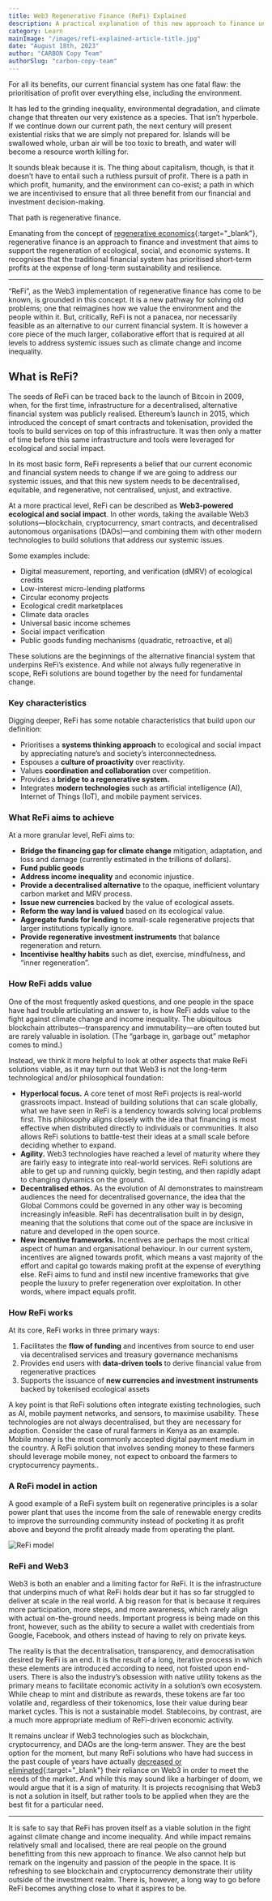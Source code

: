```yaml
---
title: Web3 Regenerative Finance (ReFi) Explained
description: A practical explanation of this new approach to finance underpinned by blockchain, cryptocurrency, and smart contracts.
category: Learn
mainImage: "/images/refi-explained-article-title.jpg"
date: "August 18th, 2023"
author: "CARBON Copy Team"
authorSlug: "carbon-copy-team"
---
```


For all its benefits, our current financial system has one fatal flaw: the prioritisation of profit over everything else, including the environment.

It has led to the grinding inequality, environmental degradation, and climate change that threaten our very existence as a species. That isn’t hyperbole. If we continue down our current path, the next century will present existential risks that we are simply not prepared for. Islands will be swallowed whole, urban air will be too toxic to breath, and water will become a resource worth killing for.

It sounds bleak because it is. The thing about capitalism, though, is that it doesn’t have to entail such a ruthless pursuit of profit. There is a path in which profit, humanity, and the environment can co-exist; a path in which we are incentivised to ensure that all three benefit from our financial and investment decision-making.

That path is regenerative finance.

Emanating from the concept of [regenerative economics](https://en.wikipedia.org/wiki/Regenerative_economic_theory){:target="_blank"}, regenerative finance is an approach to finance and investment that aims to support the regeneration of ecological, social, and economic systems. It recognises that the traditional financial system has prioritised short-term profits at the expense of long-term sustainability and resilience.

<hr class="lede center-square">

“ReFi”, as the Web3 implementation of regenerative finance has come to be known, is grounded in this concept. It is a new pathway for solving old problems; one that reimagines how we value the environment and the people within it. But, critically, ReFi is not a panacea, nor necessarily feasible as an alternative to our current financial system. It is however a core piece of the much larger, collaborative effort that is required at all levels to address systemic issues such as climate change and income inequality.

## What is ReFi?

The seeds of ReFi can be traced back to the launch of Bitcoin in 2009, when, for the first time, infrastructure for a decentralised, alternative financial system was publicly realised. Ethereum’s launch in 2015, which introduced the concept of smart contracts and tokenisation, provided the tools to build services on top of this infrastructure. It was then only a matter of time before this same infrastructure and tools were leveraged for ecological and social impact.

In its most basic form, ReFi represents a belief that our current economic and financial system needs to change if we are going to address our systemic issues, and that this new system needs to be decentralised, equitable, and regenerative, not centralised, unjust, and extractive. 

At a more practical level, ReFi can be described as **Web3-powered ecological and social impact**. In other words, taking the available Web3 solutions—blockchain, cryptocurrency, smart contracts, and decentralised autonomous organisations (DAOs)—and combining them with other modern technologies to build solutions that address our systemic issues.

Some examples include:

- Digital measurement, reporting, and verification (dMRV) of ecological credits
- Low-interest micro-lending platforms
- Circular economy projects
- Ecological credit marketplaces
- Climate data oracles
- Universal basic income schemes
- Social impact verification
- Public goods funding mechanisms (quadratic, retroactive, et al)

These solutions are the beginnings of the alternative financial system that underpins ReFi’s existence. And while not always fully regenerative in scope, ReFi solutions are bound together by the need for fundamental change.

### Key characteristics

Digging deeper, ReFi has some notable characteristics that build upon our definition:

- Prioritises a **systems thinking approach** to ecological and social impact by appreciating nature’s and society’s interconnectedness.
- Espouses a **culture of proactivity** over reactivity.
- Values **coordination and collaboration** over competition.
- Provides a **bridge to a regenerative system.**
- Integrates **modern technologies** such as artificial intelligence (AI), Internet of Things (IoT), and mobile payment services.

### What ReFi aims to achieve

At a more granular level, ReFi aims to:

- **Bridge the financing gap for climate change** mitigation, adaptation, and loss and damage (currently estimated in the trillions of dollars).
- **Fund public goods**
- **Address income inequality** and economic injustice.
- **Provide a decentralised alternative** to the opaque, inefficient voluntary carbon market and MRV process.
- **Issue new currencies** backed by the value of ecological assets.
- **Reform the way land is valued** based on its ecological value.
- **Aggregate funds for lending** to small-scale regenerative projects that larger institutions typically ignore.
- **Provide regenerative investment instruments** that balance regeneration and return.
- **Incentivise healthy habits** such as diet, exercise, mindfulness, and “inner regeneration”.

### How ReFi adds value

One of the most frequently asked questions, and one people in the space have had trouble articulating an answer to, is how ReFi adds value to the fight against climate change and income inequality. The ubiquitous blockchain attributes—transparency and immutability—are often touted but are rarely valuable in isolation. (The “garbage in, garbage out” metaphor comes to mind.)

Instead, we think it more helpful to look at other aspects that make ReFi solutions viable, as it may turn out that Web3 is not the long-term technological and/or philosophical foundation:

- **Hyperlocal focus.** A core tenet of most ReFi projects is real-world grassroots impact. Instead of building solutions that can scale globally, what we have seen in ReFi is a tendency towards solving local problems first. This philosophy aligns closely with the idea that financing is most effective when distributed directly to individuals or communities. It also allows ReFi solutions to battle-test their ideas at a small scale before deciding whether to expand.
- **Agility.** Web3 technologies have reached a level of maturity where they are fairly easy to integrate into real-world services. ReFi solutions are able to get up and running quickly, begin testing, and then rapidly adapt to changing dynamics on the ground.
- **Decentralised ethos.** As the evolution of AI demonstrates to mainstream audiences the need for decentralised governance, the idea that the Global Commons could be governed in any other way is becoming increasingly infeasible. ReFi has decentralisation built in by design, meaning that the solutions that come out of the space are inclusive in nature and developed in the open source. 
- **New incentive frameworks.** Incentives are perhaps the most critical aspect of human and organisational behaviour. In our current system, incentives are aligned towards profit, which means a vast majority of the effort and capital go towards making profit at the expense of everything else. ReFi aims to fund and instil new incentive frameworks that give people the luxury to prefer regeneration over exploitation. In other words, where impact equals profit.

### How ReFi works

At its core, ReFi works in three primary ways:

1. Facilitates the **flow of funding** and incentives from source to end user via decentralised services and treasury governance mechanisms
2. Provides end users with **data-driven tools** to derive financial value from regenerative practices
3. Supports the issuance of **new currencies and investment instruments** backed by tokenised ecological assets

A key point is that ReFi solutions often integrate existing technologies, such as AI, mobile payment networks, and sensors, to maximise usability. These technologies are not always decentralised, but they are necessary for adoption. Consider the case of rural farmers in Kenya as an example. Mobile money is the most commonly accepted digital payment medium in the country. A ReFi solution that involves sending money to these farmers should leverage mobile money, not expect to onboard the farmers to cryptocurrency payments..

### A ReFi model in action

A good example of a ReFi system built on regenerative principles is a solar power plant that uses the income from the sale of renewable energy credits to improve the surrounding community instead of pocketing it as profit above and beyond the profit already made from operating the plant.

![ReFi model](/images/how-refi-works.jpg)

### ReFi and Web3
Web3 is both an enabler and a limiting factor for ReFi. It is the infrastructure that underpins much of what ReFi holds dear but it has so far struggled to deliver at scale in the real world. A big reason for that is because it requires more participation, more steps, and more awareness, which rarely align with actual on-the-ground needs. Important progress is being made on this front, however, such as the ability to secure a wallet with credentials from Google, Facebook, and others instead of having to rely on private keys.

The reality is that the decentralisation, transparency, and democratisation desired by ReFi is an end. It is the result of a long, iterative process in which these elements are introduced according to need, not foisted upon end-users. There is also the industry’s obsession with native utility tokens as the primary means to facilitate economic activity in a solution’s own ecosystem. While cheap to mint and distribute as rewards, these tokens are far too volatile and, regardless of their tokenomics, lose their value during bear market cycles. This is not a sustainable model. Stablecoins, by contrast, are a much more appropriate medium of ReFi-driven economic activity.

It remains unclear if Web3 technologies such as blockchain, cryptocurrency, and DAOs are the long-term answer. They are the best option for the moment, but many ReFi solutions who have had success in the past couple of years have actually [decreased or eliminated](https://x.com/climateXcrypto/status/1754761945180447037?s=20){:target="_blank"} their reliance on Web3 in order to meet the needs of the market. And while this may sound like a harbinger of doom, we would argue that it is a sign of maturity. It is projects recognising that Web3 is not a solution in itself, but rather tools to be applied when they are the best fit for a particular need.

<hr class="lede center-square">

It is safe to say that ReFi has proven itself as a viable solution in the fight against climate change and income inequality. And while impact remains relatively small and localised, there are real people on the ground benefitting from this new approach to finance. We also cannot help but remark on the ingenuity and passion of the people in the space. It is refreshing to see blockchain and cryptocurrency demonstrate their utility outside of the investment realm. There is, however, a long way to go before ReFi becomes anything close to what it aspires to be.
